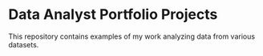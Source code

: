 # Data Analyst Portfolio Projects
This repository contains examples of my work analyzing data from various datasets. 
